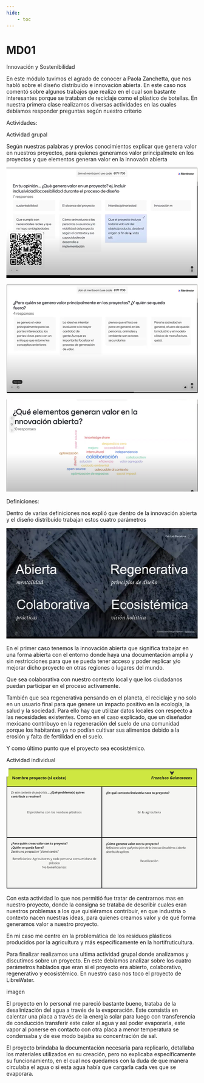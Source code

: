 ```yaml
---
hide:
    - toc
---
```


# MD01

Innovación y Sostenibilidad 

En este módulo tuvimos el agrado de conocer a Paola Zanchetta, que nos habló sobre el diseño distribuido e innovación abierta. En este caso nos comentó sobre algunos trabajos que realizo en el cual son bastante interesantes porque se trataban de reciclaje como el plástico de botellas.
En nuestra primera clase realizamos diversas actividades en las cuales debíamos responder preguntas según nuestro criterio 


Actividades:

 Actividad grupal 

Según nuestras palabras y previos conocimientos explicar que genera valor en nuestros proyectos, para quienes generamos valor principalmete en los proyectos y que elementos generan valor en la innovaón abierta

![](../images/MD01/Captura1.PNG)


![](../images/MD01/Captura2.PNG)

 
![](../images/MD01/Captura3.PNG)


Definiciones:

Dentro de varias definiciones nos explió que dentro de la innovación abierta y el diseño distribuido trabajan estos cuatro parámetros

![](../images/MD01/Captura4.PNG)

En el primer caso tenemos la innovación abierta que significa trabajar en una forma abierta con el entorno donde haya una documentación amplia y sin restricciones para que se pueda tener acceso y poder replicar y/o mejorar dicho proyecto en otras regiones o lugares del mundo.

Que sea colaborativa con nuestro contexto local y que los ciudadanos puedan participar en el proceso activamente.

También que sea regenerativa pensando en el planeta, el reciclaje y no solo en un usuario final para que genere un impacto positivo en la ecología, la salud y la sociedad. Para ello hay que utilizar datos locales con respecto a las necesidades existentes.  Como en el caso explicado, que un diseñador mexicano contribuyo en la regeneración del suelo de una comunidad porque los habitantes ya no podían cultivar sus alimentos debido a la erosión y falta de fertilidad en el suelo. 

Y como último punto que el proyecto sea ecosistémico.


Actividad individual

![](../images/MD01/Captura5.PNG)

Con esta actividad lo que nos permitió fue tratar de centrarnos mas en nuestro proyecto, donde la consigna se trataba de describir cuales eran nuestros problemas a los que quisiéramos contribuir, en que industria o contexto nacen nuestras ideas, para quienes creamos valor y de qué forma generamos valor a nuestro proyecto.

En mi caso me centre en la problemática de los residuos plásticos producidos por la agricultura y más específicamente en la hortifruticultura.


Para finalizar realizamos una ultima actividad grupal donde analizamos y discutimos sobre un proyecto. En este debíamos analizar sobre los cuatro parámetros hablados que eran si el proyecto era abierto, colaborativo, regenerativo y ecosistémico. En nuestro caso nos toco el proyecto de LibreWater.

imagen

El proyecto en lo personal me pareció bastante bueno, trataba de la desalinización del agua a través de la evaporación. Este consistía en calentar una placa a través de la energía solar para luego con transferencia de conducción transferir este calor al agua y así poder evaporarla, este vapor al ponerse en contacto con otra placa a menor temperatura se condensaba y de ese modo bajaba su concentración de sal.

El proyecto brindaba la documentación necesaria para replicarlo, detallaba los materiales utilizados en su creación, pero no explicaba específicamente su funcionamiento, en el cual nos quedamos con la duda de que manera circulaba el agua o si esta agua había que cargarla cada ves que se evaporara.


